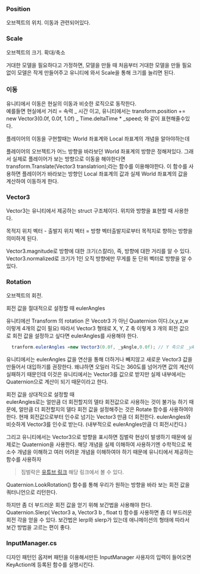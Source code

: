 ### Position

오브젝트의 위치. 이동과 관련되어있다.

### Scale

오브젝트의 크기. 확대/축소

거대한 모델을 필요하다고 가정하면, 모델을 만들 때 처음부터 거대한 모델을 만들 필요 없이 모델은 작게 만들어주고 유니티에 와서 Scale을 통해 크기를 늘리면 된다.

### 이동

유니티에서 이동은 현실의 이동과 비슷한 로직으로 동작한다.  
예를들면 현실에서 거리 = 속력 _ 시간 이고, 유니티에서는 transform.position += new Vector3(0.0f, 0.0f, 1.0f) _ Time.deltaTime \* \_speed; 와 같이 표현해줄수있다.

플레이어의 이동을 구현할때는 World 좌표계와 Local 좌표계의 개념을 알아야하는데

플레이어의 오브젝트가 어느 방향을 바라보던 World 좌표계의 방향은 정해져있다. 그래서 실제로 플레이어가 보는 방향으로 이동을 해야한다면 transform.Translate(Vector3 translatrion);라는 함수를 이용해야한다. 이 함수를 사용하면 플레이어가 바라보는 방향인 Local 좌표계의 값과 실제 World 좌표계의 값을 계산하여 이동하게 한다.

### Vector3

Vector3는 유니티에서 제공하는 struct 구조체이다. 위치와 방향을 표현할 때 사용한다.

목적지 위치 벡터 - 출발지 위치 벡터 = 방향 벡터출발지로부터 목적지로 향하는 방향을 의미하게 된다.

Vector3.magnitude로 방향에 대한 크기(스칼라), 즉, 방향에 대한 거리를 알 수 있다.
Vector3.normalized로 크기가 1인 오직 방향에만 무게를 둔 단위 벡터로 방향을 알 수 있다.

### Rotation

오브젝트의 회전.

회전 값을 절대적으로 설정할 때 eulerAngles

유니티에선 Transform 의 rotation 은 Vecotr3 가 아닌 Quaternion 이다.(x,y,z,w 이렇게 4개의 값이 필요) 따라서 Vector3 형태로 X, Y, Z 축 이렇게 3 개의 회전 값으로 회전 값을 설정하고 싶다면 eulerAngles를 사용해야 한다.

```C#
  tranform.eulerAngles =new Vector3(0.0f, _yAngle,0.0f); // Y 축으로 _yAngle 각도 만큼 회전.
```

유니티에서는 eulerAngles 값을 연산을 통해 더하거나 빼지않고 새로운 Vector3 값을 만들어서 대입하기를 권장한다.
왜냐하면 오일러 각도는 360도를 넘어가면 값의 계산이 실패하기 때문인데 이것은 유니티에서는 Vector3를 값으로 받지만 실제 내부에서는 Quaternion으로 계산이 되기 때문이라고 한다.

회전 값을 상대적으로 설정할 때  
eulerAngles로는 얼만큼 더 회전할지의 델타 회전값으로 사용하는 것이 불가능 하기 때문에, 얼만큼 더 회전할지의 델타 회전 값을 설정해주는 것은 Rotate 함수를 사용하여야 한다. 현재 회전값으로부터 인수로 넘기는 Vector3 만큼 더 회전한다. eulerAngles와 비슷하게 Vector3를 인수로 받는다. (내부적으로 eulerAngles만큼 더 회전시킨다.)

그리고 유니티에서는 Vector3으로 방향을 표시하면 짐벌락 현상이 발생하기 때문에 실제로는 Quaternion을 사용한다.
해당 개념을 실제 이해하여 사용하기엔 수학적으로 복소수 개념을 이해하고 여러 어려운 개념을 이해하여야 하기 때문에 유니티에서 제공하는 함수를 사용하자

> 짐벌락은 [유튜브 링크](https://www.youtube.com/watch?v=zc8b2Jo7mno) 해당 링크에서 볼 수 있다.

Quaternion.LookRotation() 함수를 통해 우리가 원하는 방향을 바라 보는 회전 값을 쿼터니언으로 리턴한다.

하지만 좀 더 부드러운 회전 값을 얻기 위해 보간법을 사용해야 한다.  
Quaternion.Slerp( Vector3 a, Vector3 b , float t) 함수를 사용하면 좀 더 부드러운 회전 각을 얻을 수 있다.
보간법은 lerp와 slerp가 있는데 애니메이션의 형태에 따라서 보간 방법을 고르는 편이 좋다.

### InputManager.cs

디자인 패턴인 옵저버 패턴을 이용해서만든 InputManager 사용자의 입력이 들어오면 KeyAction에 등록된 함수를 실행시킨다.
